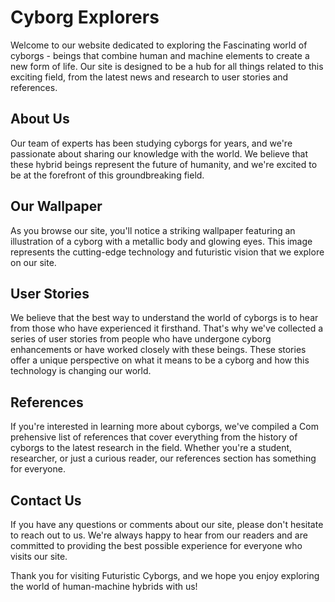 <!--font:Playfair Display-->

# Cyborg Explorers

Welcome to our website dedicated to exploring the Fas<wbr>ci<wbr>na<wbr>ting world of cyborgs - beings that combine human and machine elements to create a new form of life. Our site is designed to be a hub for all things related to this exciting field, from the latest news and research to user stories and references.

## About Us

Our team of experts has been studying cyborgs for years, and we're passionate about sharing our knowledge with the world. We believe that these hybrid beings represent the future of humanity, and we're excited to be at the forefront of this groundbreaking field.

## Our Wallpaper

As you browse our site, you'll notice a striking wallpaper featuring an illustration of a cyborg with a metallic body and glowing eyes. This image represents the cutting-edge technology and futuristic vision that we explore on our site.

## User Stories

We believe that the best way to understand the world of cyborgs is to hear from those who have experienced it firsthand. That's why we've collected a series of user stories from people who have undergone cyborg enhancements or have worked closely with these beings. These stories offer a unique perspective on what it means to be a cyborg and how this technology is changing our world.

## References

If you're interested in learning more about cyborgs, we've compiled a Com<wbr>pre<wbr>hen<wbr>sive list of references that cover everything from the history of cyborgs to the latest research in the field. Whether you're a student, researcher, or just a curious reader, our references section has something for everyone.

## Contact Us

If you have any questions or comments about our site, please don't hesitate to reach out to us. We're always happy to hear from our readers and are committed to providing the best possible experience for everyone who visits our site.

Thank you for visiting Futuristic Cyborgs, and we hope you enjoy exploring the world of human-machine hybrids with us!

<!--

Write me content for website with wallpaper which alt text is:

"An illustration of a cyborg with a metallic body and glowing eyes"

The name/title of the page should not be 1:1 copy of the alt text but rather a real content of the website which is using this wallpaper.

- Use markdown format
- Start with heading
- Heading should be short and concise
- The content should look like a real website
- The website should not be about the wallpaper, wallpaper is just a related background
- Heading should be contain work "wallpaper" or "background"
- Include real sections like references, contact, user stories, etc. use things relevant to the page purpose.
- Feel free to use structure like headings, bullets, numbering, blockquotes, paragraphs, horizontal lines, etc.
- You can use formatting like bold or _italic_
- You can include UTF-8 emojis
- Links should be only #hash anchors (and you can refer to the document itself)
- Do not include images


---


# Futuristic Cyborgs: Exploring the World of Human-Machine Hybrids

Welcome to our website dedicated to exploring the Fas<wbr>ci<wbr>na<wbr>ting world of cyborgs - beings that combine human and machine elements to create a new form of life. Our site is designed to be a hub for all things related to this exciting field, from the latest news and research to user stories and references.

## About Us

Our team of experts has been studying cyborgs for years, and we're passionate about sharing our knowledge with the world. We believe that these hybrid beings represent the future of humanity, and we're excited to be at the forefront of this groundbreaking field.

## Our Wallpaper

As you browse our site, you'll notice a striking wallpaper featuring an illustration of a cyborg with a metallic body and glowing eyes. This image represents the cutting-edge technology and futuristic vision that we explore on our site.

## User Stories

We believe that the best way to understand the world of cyborgs is to hear from those who have experienced it firsthand. That's why we've collected a series of user stories from people who have undergone cyborg enhancements or have worked closely with these beings. These stories offer a unique perspective on what it means to be a cyborg and how this technology is changing our world.

## References

If you're interested in learning more about cyborgs, we've compiled a Com<wbr>pre<wbr>hen<wbr>sive list of references that cover everything from the history of cyborgs to the latest research in the field. Whether you're a student, researcher, or just a curious reader, our references section has something for everyone.

## Contact Us

If you have any questions or comments about our site, please don't hesitate to reach out to us. We're always happy to hear from our readers and are committed to providing the best possible experience for everyone who visits our site.

Thank you for visiting Futuristic Cyborgs, and we hope you enjoy exploring the world of human-machine hybrids with us!

-->
